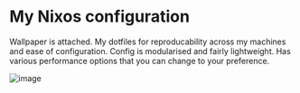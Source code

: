# My Nixos configuration

Wallpaper is attached. My dotfiles for reproducability across my machines and ease of configuration.
Config is modularised and fairly lightweight. Has various performance options that you can change to your preference.

![image](https://github.com/user-attachments/assets/8a572648-0f7c-4c80-abdd-606261d26016)





